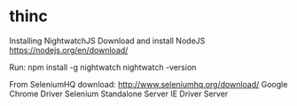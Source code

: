 # thinc

Installing NightwatchJS
Download and install NodeJS
  https://nodejs.org/en/download/

Run:
  npm install -g nightwatch
  nightwatch -version
  
From SeleniumHQ download:
  http://www.seleniumhq.org/download/
  Google Chrome Driver
  Selenium Standalone Server
  IE Driver Server
